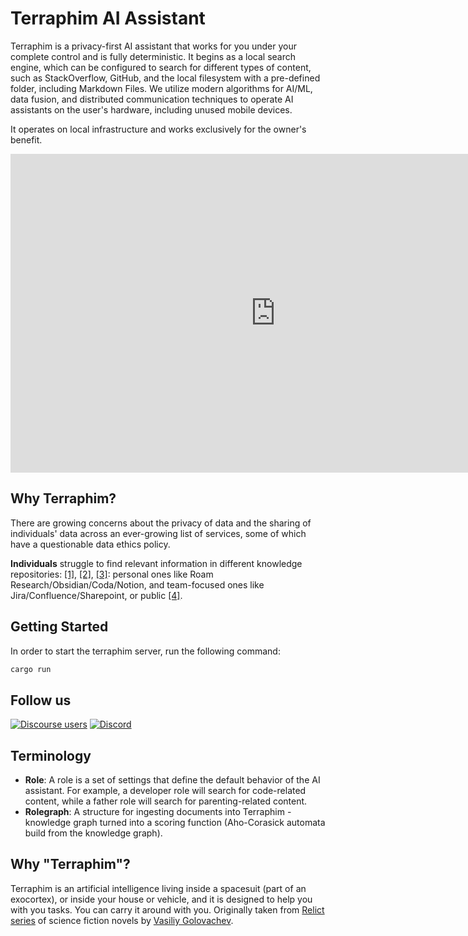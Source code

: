# Terraphim AI Assistant

Terraphim is a privacy-first AI assistant that works for you under your complete
control and is fully deterministic. It begins as a local search engine, which can be configured to search
for different types of content, such as StackOverflow, GitHub, and the local
filesystem with a pre-defined folder, including Markdown Files. We utilize
modern algorithms for AI/ML, data fusion, and distributed communication
techniques to operate AI assistants on the user's hardware, including unused
mobile devices.

It operates on local infrastructure and works exclusively for the owner's
benefit.

<div class="vimeo is-flex is-justify-content-center is-align-items-center">
    <iframe
        width="848" height="510"
        title="vimeo-player" 
        src="https://player.vimeo.com/video/854283350" 
        frameborder="0" 
        allowfullscreen>
    </iframe>
</div>

## Why Terraphim?

There are growing concerns about the privacy of data and the sharing of
individuals' data across an ever-growing list of services, some of which have a
questionable data ethics policy.

**Individuals** struggle to find relevant information in different knowledge repositories: [[1]](https://www.coveo.com/en/resources/reports/relevance-report-workplace),
[[2]](https://cottrillresearch.com/various-survey-statistics-workers-spend-too-much-time-searching-for-information/),
[[3]](https://www.forbes.com/sites/forbestechcouncil/2019/12/17/reality-check-still-spending-more-time-gathering-instead-of-analyzing/):
personal ones like Roam Research/Obsidian/Coda/Notion, and team-focused ones like
Jira/Confluence/Sharepoint, or public
[[4]](https://www.theatlantic.com/technology/archive/2021/06/the-internet-is-a-collective-hallucination/619320/).

## Getting Started

In order to start the terraphim server, run the following command:

```bash
cargo run
```

## Follow us

[![Discourse users](https://img.shields.io/discourse/users?server=https%3A%2F%2Fterraphim.discourse.group)](https://terraphim.discourse.group) 
[![Discord](https://img.shields.io/discord/852545081613615144?label=Discord&logo=Discord)](https://discord.gg/VPJXB6BGuY)

## Terminology

- **Role**: A role is a set of settings that define the default behavior of the AI assistant. For example, a developer role will search for code-related content, while a father role will search for parenting-related content.
- **Rolegraph**: A structure for ingesting documents into Terraphim - knowledge graph turned into a scoring function (Aho-Corasick automata build from the knowledge graph).

## Why "Terraphim"?

Terraphim is an artificial intelligence living inside a spacesuit (part of
an exocortex), or inside your house or vehicle, and it is designed to help you with you tasks. You can carry it around with you. Originally taken from [Relict series][relict] of science fiction
novels by [Vasiliy Golovachev](https://en.wikipedia.org/wiki/Vasili_Golovachov).

[relict]: https://www.goodreads.com/en/book/show/196710046